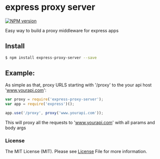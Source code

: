 # express proxy server

[![NPM version](https://badge.fury.io/js/express-proxy-server.svg)](http://badge.fury.io/js/express-proxy-server)

Easy way to build a proxy middleware for express apps

## Install

```bash
$ npm install express-proxy-server --save
```


## Example:
As simple as that,
proxy URLS starting with '/proxy' to the your api host 'www.yourapi.com':

```js
var proxy = require('express-proxy-server');
var app = require('express')();

app.use('/proxy', proxy('www.yourapi.com'));
```

This will proxy all the requests to 'www.yourapi.com' with all params and body args

### License
The MIT License (MIT). Please see [License](https://github.com/mustafah15/express-proxy-server/blob/master/LICENCE) File for more information.

